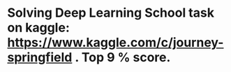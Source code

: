 # Solving Deep Learning School task on kaggle: https://www.kaggle.com/c/journey-springfield . Top 9 % score.
